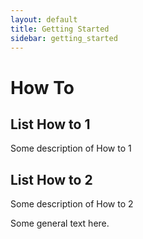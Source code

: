 ```yaml
---
layout: default
title: Getting Started
sidebar: getting_started
---
```


# How To

## List How to 1

Some description of How to 1

## List How to 2

Some description of How to 2



Some general text here.


